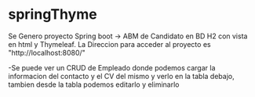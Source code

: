 # springThyme

Se Genero proyecto Spring boot -> ABM de Candidato en BD H2 con vista en html  y Thymeleaf.
La Direccion para acceder al proyecto es "http://localhost:8080/"

-Se puede ver un CRUD de Empleado donde podemos cargar la informacion del contacto y el CV del mismo y verlo en la tabla debajo, tambien desde la tabla podemos editarlo y eliminarlo



